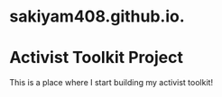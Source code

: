 # sakiyam408.github.io.
# Activist Toolkit Project

This is a place where I start building my activist toolkit!
